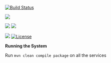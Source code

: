 [![Build Status](https://travis-ci.org/stackroute/ibm-wave3-plasma.svg?branch=v1.0.1)](https://travis-ci.org/stackroute/ibm-wave3-plasma)


![](https://img.shields.io/snyk/vulnerabilities/github/stackroute/ibm-wave3-plasma.svg?style=popout)


![](https://img.shields.io/github/contributors/stackroute/ibm-wave3-plasma.svg?style=popout)
![](https://img.shields.io/github/last-commit/stackroute/ibm-wave3-plasma.svg?style=popout)

![](https://img.shields.io/github/repo-size/stackroute/ibm-wave3-plasma.svg?style=popout)
[![License](https://img.shields.io/badge/License-Apache%202.0-blue.svg)](https://opensource.org/licenses/Apache-2.0)



****Running the System****

Run ```mvn clean compile package``` on all the services
